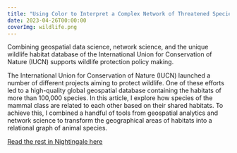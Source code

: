 ```yaml
---
title: "Using Color to Interpret a Complex Network of Threatened Species"
date: 2023-04-26T00:00:00
coverImg: wildlife.png
---
```


Combining geospatial data science, network science, and the unique wildlife habitat database of the International Union for Conservation of Nature (IUCN) supports wildlife protection policy making.

<!--more-->

The International Union for Conservation of Nature (IUCN) launched a number of different projects aiming to protect wildlife. One of these efforts led to a high-quality global geospatial database containing the habitats of more than 100,000 species. In this article, I explore how species of the mammal class are related to each other based on their shared habitats. To achieve this, I combined a handful of tools from geospatial analytics and network science to transform the geographical areas of habitats into a relational graph of animal species.


[Read the rest in Nightingale here](https://nightingaledvs.com/using-color-to-interpret-a-complex-network-of-threatened-species/)
